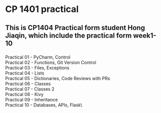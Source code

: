 # CP 1401 practical
## This is CP1404 Practical form student Hong Jiaqin, which include the practical form week1-10
###
Practical 01 - PyCharm, Control\
Practical 02 - Functions, Git Version Control\
Practical 03 - Files, Exceptions\
Practical 04 - Lists\
Practical 05 - Dictionaries, Code Reviews with PRs\
Practical 06 - Classes\
Practical 07 - Classes 2\
Practical 08 - Kivy\
Practical 09 - Inheritance\
Practical 10 - Databases, APIs, Flask\